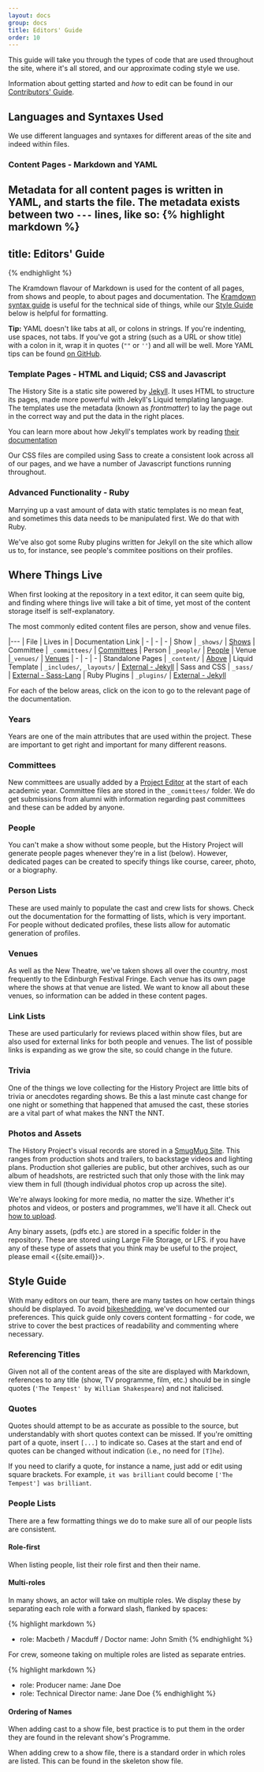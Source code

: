 ```yaml
---
layout: docs
group: docs
title: Editors' Guide
order: 10
---
```


This guide will take you through the types of code that are used throughout the site, where it's all stored, and our approximate coding style we use.

Information about getting started and _how_ to edit can be found in our [Contributors' Guide](https://history.newtheatre.org.uk/docs/contributing). 


## <i class="octicon octicon-gist"></i> Languages and Syntaxes Used

We use different languages and syntaxes for different areas of the site and indeed within files.

### Content Pages - Markdown and YAML

Metadata for all content pages is written in YAML, and starts the file. The metadata exists between two `---` lines, like so:
{% highlight markdown %}
---
title: Editors' Guide 
--- 
{% endhighlight %}

The Kramdown flavour of Markdown is used for the content of all pages, from shows and people, to about pages and documentation. The [Kramdown syntax guide](http://kramdown.gettalong.org/syntax.html) is useful for the technical side of things, while our [Style Guide](#-style-guide) below is helpful for formatting. 

**Tip:** YAML doesn't like tabs at all, or colons in strings. If you're indenting, use spaces, not tabs. If you've got a string (such as a URL or show title) with a colon in it, wrap it in quotes (`""` or `''`) and all will be well. 
More YAML tips can be found [on GitHub](https://github.com/datatxt/awseome-yaml/blob/master/README.md).

### Template Pages - HTML and Liquid; CSS and Javascript

The History Site is a static site powered by [Jekyll](https://jekyllrb.com). It uses HTML to structure its pages, made more powerful with Jekyll's Liquid templating language. The templates use the metadata (known as _frontmatter_) to lay the page out in the correct way and put the data in the right places. 

You can learn more about how Jekyll's templates work by reading [their documentation](https://jekyllrb.com/docs/templates/)

Our CSS files are compiled using Sass to create a consistent look across all of our pages, and we have a number of Javascript functions running throughout. 

### Advanced Functionality - Ruby

Marrying up a vast amount of data with static templates is no mean feat, and sometimes this data needs to be manipulated first. We do that with Ruby. 

We've also got some Ruby plugins written for Jekyll on the site which allow us to, for instance, see people's commitee positions on their profiles.

## <i class="octicon octicon-file-submodule"></i> Where Things Live 

When first looking at the repository in a text editor, it can seem quite big, and finding where things live will take a bit of time, yet most of the content storage itself is self-explanatory. 

The most commonly edited content files are person, show and venue files. 

|---
| File | Lives in | Documentation Link
| - | - | -
| Show | `_shows/` | [Shows](https://history.newtheatre.org.uk/docs/show/)
| Committee | `_committees/` | [Committees](https://history.newtheatre.org.uk/docs/committee/)
| Person | `_people/` | [People](https://history.newtheatre.org.uk/docs/person/)
| Venue |`_venues/` | [Venues](https://history.newtheatre.org.uk/docs/venue/)
| - | - | -
| Standalone Pages | `_content/` | [Above](#content-pages---markdown-and-yaml) 
| Liquid Template | `_includes/`, `_layouts/` | [External - Jekyll](https://jekyllrb.com/docs/templates/)
| Sass and CSS | `_sass/` | [External - Sass-Lang](https://sass-lang.com/)
| Ruby Plugins | `_plugins/` | [External - Jekyll](https://jekyllrb.com/docs/plugins/)

For each of the below areas, click on the <i class="octicon octicon-book"></i> icon to go to the relevant page of the documentation.

### Years [<i class="octicon octicon-book"></i>](https://history.newtheatre.org.uk/docs/year/)

Years are one of the main attributes that are used within the project. These are important to get right and important for many different reasons. 

### Committees [<i class="octicon octicon-book"></i>](https://history.newtheatre.org.uk/docs/committee/)

New committees are usually added by a [Project Editor](https://github.com/orgs/newtheatre/people) at the start of each academic year. Committee files are stored in the `_committees/` folder. We do get submissions from alumni with information regarding past committees and these can be added by anyone. 

### People [<i class="octicon octicon-book"></i>](https://history.newtheatre.org.uk/docs/person-list/)

You can't make a show without some people, but the History Project will generate people pages whenever they're in a list (below). However, dedicated pages can be created to specify things like course, career, photo, or a biography. 

### Person Lists [<i class="octicon octicon-book"></i>](https://history.newtheatre.org.uk/docs/person-list/)

These are used mainly to populate the cast and crew lists for shows. Check out the documentation for the formatting of lists, which is very important. For people without dedicated profiles, these lists allow for automatic generation of profiles. 

### Venues [<i class="octicon octicon-book"></i>](https://history.newtheatre.org.uk/docs/venue/)

As well as the New Theatre, we've taken shows all over the country, most frequently to the Edinburgh Festival Fringe. Each venue has its own page where the shows at that venue are listed. We want to know all about these venues, so information can be added in these content pages. 

### Link Lists [<i class="octicon octicon-book"></i>](https://history.newtheatre.org.uk/docs/link-list/)

These are used particularly for reviews placed within show files, but are also used for external links for both people and venues. The list of possible links is expanding as we grow the site, so could change in the future. 

### Trivia [<i class="octicon octicon-book"></i>](https://history.newtheatre.org.uk/docs/trivia-list/)

One of the things we love collecting for the History Project are little bits of trivia or anecdotes regarding shows. Be this a last minute cast change for one night or something that happened that amused the cast, these stories are a vital part of what makes the NNT the NNT. 

### Photos and Assets [<i class="octicon octicon-book"></i>](https://history.newtheatre.org.uk/docs/photos-and-assets/)

The History Project's visual records are stored in a [SmugMug Site](https://photos.newtheatre.org.uk/). This ranges from production shots and trailers, to backstage videos and lighting plans. Production shot galleries are public, but other archives, such as our album of headshots, are restricted such that only those with the link may view them in full (though individual photos crop up across the site). 

We're always looking for more media, no matter the size. Whether it's photos and videos, or posters and programmes, we'll have it all. Check out [how to upload](https://history.newtheatre.org.uk/upload/). 

Any binary assets, (pdfs etc.) are stored in a specific folder in the repository. These are stored using Large File Storage, or LFS. if you have any of these type of assets that you think may be useful to the project, please email <{{site.email}}>.

## <i class="octicon octicon-checklist"></i> Style Guide 

With many editors on our team, there are many tastes on how certain things should be displayed. To avoid [bikeshedding](https://en.wiktionary.org/wiki/bikeshedding), we've documented our preferences. This quick guide only covers content formatting - for code, we strive to cover the best practices of readability and commenting where necessary.

### Referencing Titles 

Given not all of the content areas of the site are displayed with Markdown, references to any title (show, TV programme, film, etc.) should be in single quotes (`'The Tempest' by William Shakespeare`) and not italicised. 

### Quotes 

Quotes should attempt to be as accurate as possible to the source, but understandably with short quotes context can be missed. If you're omitting part of a quote, insert `[...]` to indicate so. Cases at the start and end of quotes can be changed without indication (i.e., no need for `[T]he`).

If you need to clarify a quote, for instance a name, just add or edit using square brackets. For example, `it was brilliant` could become `['The Tempest'] was brilliant`.

### People Lists 

There are a few formatting things we do to make sure all of our people lists are consistent. 

#### Role-first 

When listing people, list their role first and then their name.

#### Multi-roles 

In many shows, an actor will take on multiple roles. We display these by separating each role with a forward slash, flanked by spaces:

{% highlight markdown %}
- role: Macbeth / Macduff / Doctor 
  name: John Smith 
{% endhighlight %}

For crew, someone taking on multiple roles are listed as separate entries.
 
{% highlight markdown %}
- role: Producer
  name: Jane Doe 
- role: Technical Director 
  name: Jane Doe 
{% endhighlight %}

#### Ordering of Names

When adding cast to a show file, best practice is to put them in the order they are found in the relevant show's Programme.

When adding crew to a show file, there is a standard order in which roles are listed. This can be found in the skeleton show file.